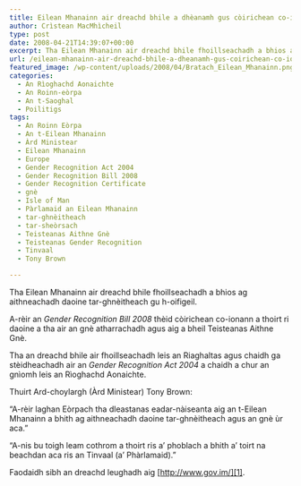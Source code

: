 ```yaml
---
title: Eilean Mhanainn air dreachd bhile a dhèanamh gus còirichean co-ionann a thoirt ri daoine tar-ghnèitheach
author: Crìstean MacMhìcheil
type: post
date: 2008-04-21T14:39:07+00:00
excerpt: Tha Eilean Mhanainn air dreachd bhile fhoillseachadh a bhios ag aithneachadh daoine tar-ghnèitheach gu h-oifigeil.
url: /eilean-mhanainn-air-dreachd-bhile-a-dheanamh-gus-coirichean-co-ionann-a-thoirt-ri-tar-ghneithich/
featured_image: /wp-content/uploads/2008/04/Bratach_Eilean_Mhanainn.png
categories:
  - An Rìoghachd Aonaichte
  - An Roinn-eòrpa
  - An t-Saoghal
  - Poilitigs
tags:
  - An Roinn Eòrpa
  - An t-Eilean Mhanainn
  - Àrd Ministear
  - Eilean Mhanainn
  - Europe
  - Gender Recognition Act 2004
  - Gender Recognition Bill 2008
  - Gender Recognition Certificate
  - gnè
  - Isle of Man
  - Pàrlamaid an Eilean Mhanainn
  - tar-ghnèitheach
  - tar-sheòrsach
  - Teisteanas Aithne Gnè
  - Teisteanas Gender Recognition
  - Tinvaal
  - Tony Brown

---
```

Tha Eilean Mhanainn air dreachd bhile fhoillseachadh a bhios ag aithneachadh daoine tar-ghnèitheach gu h-oifigeil.

A-rèir an _Gender Recognition Bill 2008_ thèid còirichean co-ionann a thoirt ri daoine a tha air an gnè atharrachadh agus aig a bheil Teisteanas Aithne Gnè.

Tha an dreachd bhile air fhoillseachadh leis an Riaghaltas agus chaidh ga stèidheachadh air an _Gender Recognition Act 2004_ a chaidh a chur an gnìomh leis an Rìoghachd Aonaichte.

Thuirt Ard-choylargh (Àrd Ministear) Tony Brown:

&#8220;A-rèir laghan Eòrpach tha dleastanas eadar-nàiseanta aig an t-Eilean Mhanainn a bhith ag aithneachadh daoine tar-ghnèitheach agus an gnè ùr aca.&#8221;

&#8220;A-nis bu toigh leam cothrom a thoirt ris a&#8217; phoblach a bhith a&#8217; toirt na beachdan aca ris an Tinvaal (a&#8217; Phàrlamaid).&#8221;

Faodaidh sibh an dreachd leughadh aig [http://www.gov.im/][1].

 [1]: http://www.gov.im/ "Làrach-lìn an Tinvaal (Pàrlamaid an Eilean Mhanainn)"